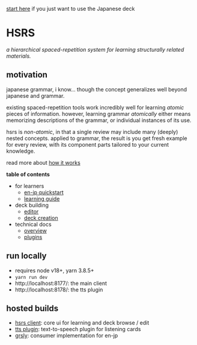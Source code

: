 [start here](./docs/en-jp-quickstart.md) if you just want to use the Japanese deck

# HSRS

_a hierarchical spaced-repetition system for learning structurally related materials._

## motivation

japanese grammar, i know... though the concept generalizes well beyond japanese and grammar.

existing spaced-repetition tools work incredibly well for learning _atomic_ pieces of information. however, learning grammar _atomically_ either means memorizing descriptions of the grammar, or individual instances of its use.

hsrs is _non-atomic_, in that a single review may include many (deeply) nested concepts. applied to grammar, the result is you get fresh example for every review, with its component parts tailored to your current knowledge.

read more about [how it works](./docs/overview.md)

**table of contents**

- for learners
  - [en-jp quickstart](./docs/en-jp-quickstart.md)
  - [learning guide](./docs/learning.md)
- deck building
  - [editor](./docs/editor.md)
  - [deck creation](./docs/deck-creation.md)
- technical docs
  - [overview](./docs/overview.md)
  - [plugins](./docs/plugins.md)

## run locally

- requires node v18+, yarn 3.8.5+
- `yarn run dev`
- http://localhost:8177/: the main client
- http://localhost:8178/: the tts plugin

## hosted builds

- [hsrs client](https://elldev.com/hsrs/): core ui for learning and deck browse / edit
- [tts plugin](https://elldev.com/hsrs-tts/): text-to-speech plugin for listening cards
- [grsly](https://grsly.com/): consumer implementation for en-jp

